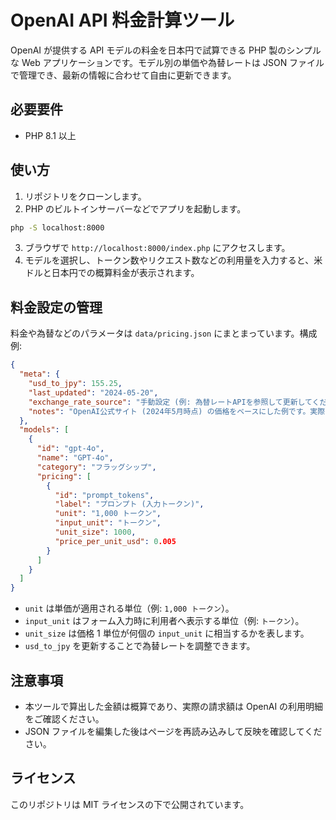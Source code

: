# OpenAI API 料金計算ツール

OpenAI が提供する API モデルの料金を日本円で試算できる PHP 製のシンプルな Web アプリケーションです。モデル別の単価や為替レートは JSON ファイルで管理でき、最新の情報に合わせて自由に更新できます。

## 必要要件

- PHP 8.1 以上

## 使い方

1. リポジトリをクローンします。
2. PHP のビルトインサーバーなどでアプリを起動します。

```bash
php -S localhost:8000
```

3. ブラウザで `http://localhost:8000/index.php` にアクセスします。
4. モデルを選択し、トークン数やリクエスト数などの利用量を入力すると、米ドルと日本円での概算料金が表示されます。

## 料金設定の管理

料金や為替などのパラメータは `data/pricing.json` にまとまっています。構成例:

```json
{
  "meta": {
    "usd_to_jpy": 155.25,
    "last_updated": "2024-05-20",
    "exchange_rate_source": "手動設定 (例: 為替レートAPIを参照して更新してください)",
    "notes": "OpenAI公式サイト (2024年5月時点) の価格をベースにした例です。実際の価格は変更になる可能性があります。"
  },
  "models": [
    {
      "id": "gpt-4o",
      "name": "GPT-4o",
      "category": "フラッグシップ",
      "pricing": [
        {
          "id": "prompt_tokens",
          "label": "プロンプト (入力トークン)",
          "unit": "1,000 トークン",
          "input_unit": "トークン",
          "unit_size": 1000,
          "price_per_unit_usd": 0.005
        }
      ]
    }
  ]
}
```

- `unit` は単価が適用される単位（例: `1,000 トークン`）。
- `input_unit` はフォーム入力時に利用者へ表示する単位（例: `トークン`）。
- `unit_size` は価格 1 単位が何個の `input_unit` に相当するかを表します。
- `usd_to_jpy` を更新することで為替レートを調整できます。

## 注意事項

- 本ツールで算出した金額は概算であり、実際の請求額は OpenAI の利用明細をご確認ください。
- JSON ファイルを編集した後はページを再読み込みして反映を確認してください。

## ライセンス

このリポジトリは MIT ライセンスの下で公開されています。
